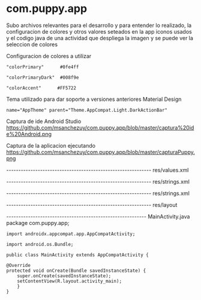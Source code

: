 # com.puppy.app


Subo archivos relevantes para el desarrollo y para entender lo realizado, la configuracion de colores y otros valores seteados en la app
iconos usados y el codigo java de una actividad que despliega la imagen y se puede ver la seleccion de colores 


Configuracion de colores a utilizar

    "colorPrimary"      #0fe4ff
   
    "colorPrimaryDark"  #008f9e
   
    "colorAccent"      #FF5722
    
Tema utilizado para dar soporte a versiones anteriores  Material Design

    name="AppTheme" parent="Theme.AppCompat.Light.DarkActionBar"    
    

Captura de ide Android Studio 
    https://github.com/msanchezuy/com.puppy.app/blob/master/captura%20ide%20Android.png

Captura de la aplicacion ejecutando
    https://github.com/msanchezuy/com.puppy.app/blob/master/capturaPuppy.png

------------------------------------------------------------ res/values.xml

------------------------------------------------------------ res/strings.xml

------------------------------------------------------------ res/strings.xml

------------------------------------------------------------ res/layout


---------------------------------------------------------- MainActivity.java
    package com.puppy.app;
    
    import androidx.appcompat.app.AppCompatActivity;
    
    import android.os.Bundle;
    
    public class MainActivity extends AppCompatActivity {

    @Override
    protected void onCreate(Bundle savedInstanceState) {
        super.onCreate(savedInstanceState);
        setContentView(R.layout.activity_main);
        }
    }
